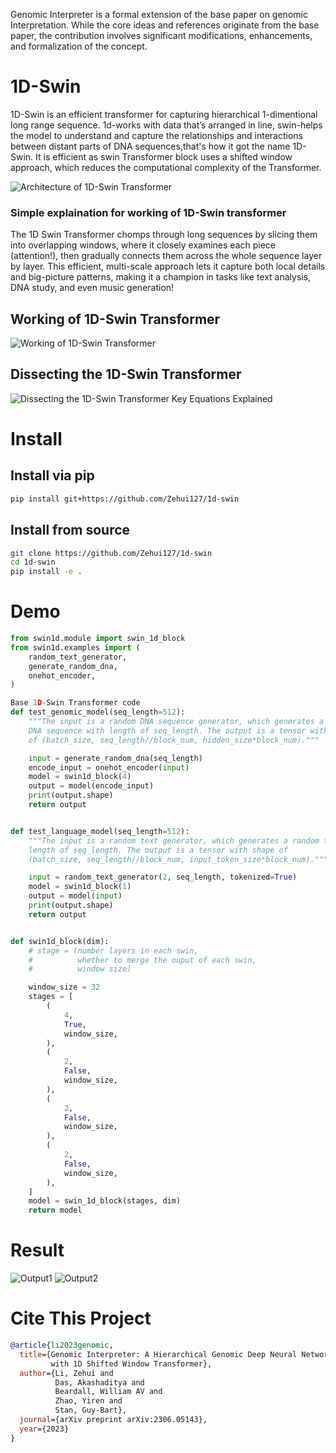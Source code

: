Genomic Interpreter is a formal extension of the base paper on genomic Interpretation. While the core ideas and 
references originate from the base paper, the contribution involves significant modifications, enhancements, and 
formalization of the concept.
# 1D-Swin
1D-Swin is an efficient transformer for capturing hierarchical 1-dimentional long range sequence. 1d-works with data that’s arranged in line, swin-helps the model to understand and capture the relationships and interactions between distant parts of DNA sequences,that's how it got the name 1D-Swin.
It is efficient as swin Transformer block uses a shifted window approach, which reduces the computational complexity of the Transformer.

![Architecture of 1D-Swin Transformer](https://github.com/AasthaMehta/1D-swin/assets/106916133/ec7111c6-80db-4599-8443-4d38ed4485f0)

### Simple explaination for working of 1D-Swin transformer
The 1D Swin Transformer chomps through long sequences by slicing them into overlapping windows, where it closely examines each piece (attention!), then gradually connects them across the whole sequence layer by layer. This efficient, multi-scale approach lets it capture both local details and big-picture patterns, making it a champion in tasks like text analysis, DNA study, and even music generation!
## Working of 1D-Swin Transformer
![Working of 1D-Swin Transformer](https://github.com/AasthaMehta/1D-swin/assets/106916133/a34fc88e-d174-4a0d-97bf-e3dd581b0c8e)
## Dissecting the 1D-Swin Transformer
![Dissecting the 1D-Swin Transformer Key Equations Explained](https://github.com/AasthaMehta/1D-swin/assets/106916133/d33c0422-e67b-45bd-968f-8e978a8756ac)

# Install
## Install via pip

```bash
pip install git+https://github.com/Zehui127/1d-swin
```

## Install from source
  ```bash
  git clone https://github.com/Zehui127/1d-swin
  cd 1d-swin
  pip install -e .
  ```

# Demo
```python
from swin1d.module import swin_1d_block
from swin1d.examples import (
    random_text_generator,
    generate_random_dna,
    onehot_encoder,
)

Base 1D-Swin Transformer code
def test_genomic_model(seq_length=512):
    """The input is a random DNA sequence generator, which generates a random
    DNA sequence with length of seq_length. The output is a tensor with shape
    of (batch_size, seq_length//block_num, hidden_size*block_num)."""

    input = generate_random_dna(seq_length)
    encode_input = onehot_encoder(input)
    model = swin1d_block(4)
    output = model(encode_input)
    print(output.shape)
    return output


def test_language_model(seq_length=512):
    """The input is a random text generator, which generates a random text with
    length of seq_length. The output is a tensor with shape of
    (batch_size, seq_length//block_num, input_token_size*block_num)."""

    input = random_text_generator(2, seq_length, tokenized=True)
    model = swin1d_block(1)
    output = model(input)
    print(output.shape)
    return output


def swin1d_block(dim):
    # stage = (number layers in each swin,
    #          whether to merge the ouput of each swin,
    #          window size)

    window_size = 32
    stages = [
        (
            4,
            True,
            window_size,
        ),
        (
            2,
            False,
            window_size,
        ),
        (
            2,
            False,
            window_size,
        ),
        (
            2,
            False,
            window_size,
        ),
    ]
    model = swin_1d_block(stages, dim)
    return model

```

# Result
![Output1](https://github.com/AasthaMehta/1D-swin/assets/106916133/2c5d9ad5-de42-4520-81d3-780bc1d94e21)
![Output2](https://github.com/AasthaMehta/1D-swin/assets/106916133/281efc83-e8b1-4f68-a25f-711450eadfa1)


# Cite This Project

```bibtex
@article{li2023genomic,
  title={Genomic Interpreter: A Hierarchical Genomic Deep Neural Network
         with 1D Shifted Window Transformer},
  author={Li, Zehui and
          Das, Akashaditya and
          Beardall, William AV and
          Zhao, Yiren and
          Stan, Guy-Bart},
  journal={arXiv preprint arXiv:2306.05143},
  year={2023}
}
```
